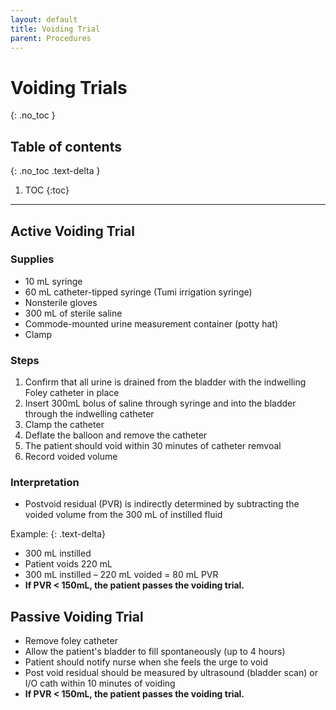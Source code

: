 ```yaml
---
layout: default
title: Voiding Trial
parent: Procedures
---
```


# Voiding Trials
{: .no_toc }

## Table of contents
{: .no_toc .text-delta }

1. TOC
{:toc}

---


## Active Voiding Trial
### Supplies
* 10 mL syringe
* 60 mL catheter-tipped syringe (Tumi irrigation syringe)
* Nonsterile gloves
* 300 mL of sterile saline
* Commode-mounted urine measurement container (potty hat)
* Clamp

### Steps
1. Confirm that all urine is drained from the bladder with the indwelling Foley catheter in place
2. Insert 300mL bolus of saline through syringe and into the bladder through the indwelling catheter
3. Clamp the catheter 
4. Deflate the balloon and remove the catheter
5. The patient should void within 30 minutes of catheter remvoal
6. Record voided volume

### Interpretation
* Postvoid residual (PVR) is indirectly determined by subtracting the voided volume from the 300 mL of instilled fluid

Example: 
{: .text-delta}
* 300 mL instilled
* Patient voids 220 mL
* 300 mL instilled – 220 mL voided = 80 mL PVR
* **If PVR < 150mL, the patient passes the voiding trial.**

## Passive Voiding Trial

* Remove foley catheter
* Allow the patient's bladder to fill spontaneously (up to 4 hours)
* Patient should notify nurse when she feels the urge to void
* Post void residual should be measured by ultrasound (bladder scan) or I/O cath within 10 minutes of voiding
* **If PVR < 150mL, the patient passes the voiding trial.**
